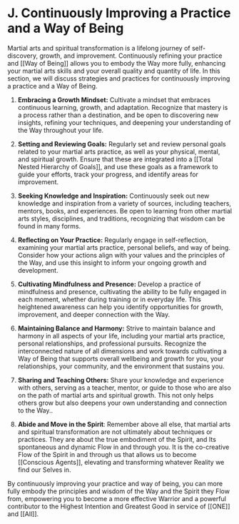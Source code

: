 # J. Continuously Improving a Practice and a Way of Being

Martial arts and spiritual transformation is a lifelong journey of self-discovery, growth, and improvement. Continuously refining your practice and [[Way of Being]] allows you to embody the Way more fully, enhancing your martial arts skills and your overall quality and quantity of life. In this section, we will discuss strategies and practices for continuously improving a practice and a Way of Being.

1.  **Embracing a Growth Mindset:** Cultivate a mindset that embraces continuous learning, growth, and adaptation. Recognize that mastery is a process rather than a destination, and be open to discovering new insights, refining your techniques, and deepening your understanding of the Way throughout your life.
    
2.  **Setting and Reviewing Goals:** Regularly set and review personal goals related to your martial arts practice, as well as your physical, mental, and spiritual growth. Ensure that these are integrated into a [[Total Nested Hierarchy of Goals]], and use these goals as a framework to guide your efforts, track your progress, and identify areas for improvement.
    
3.  **Seeking Knowledge and Inspiration:** Continuously seek out new knowledge and inspiration from a variety of sources, including teachers, mentors, books, and experiences. Be open to learning from other martial arts styles, disciplines, and traditions, recognizing that wisdom can be found in many forms.
    
4.  **Reflecting on Your Practice:** Regularly engage in self-reflection, examining your martial arts practice, personal beliefs, and way of being. Consider how your actions align with your values and the principles of the Way, and use this insight to inform your ongoing growth and development.
    
5.  **Cultivating Mindfulness and Presence:** Develop a practice of mindfulness and presence, cultivating the ability to be fully engaged in each moment, whether during training or in everyday life. This heightened awareness can help you identify opportunities for growth, improvement, and deeper connection with the Way.
    
6.  **Maintaining Balance and Harmony:** Strive to maintain balance and harmony in all aspects of your life, including your martial arts practice, personal relationships, and professional pursuits. Recognize the interconnected nature of all dimensions and work towards cultivating a Way of Being that supports overall wellbeing and growth for you, your relationships, your community, and the environment that sustains you. 
    
7.  **Sharing and Teaching Others:** Share your knowledge and experience with others, serving as a teacher, mentor, or guide to those who are also on the path of martial arts and spiritual growth. This not only helps others grow but also deepens your own understanding and connection to the Way.. 
    
8. **Abide and Move in the Spirit**: Remember above all else, that martial arts and spiritual transformation are not ultimately about techniques or practices. They are about the true embodiment of the Spirit, and Its spontaneous and dynamic Flow in and through you. It is the co-creative Flow of the Spirit in and through us that allows us to become [[Conscious Agents]], elevating and transforming whatever Reality we find our Selves in. 

By continuously improving your practice and way of being, you can more fully embody the principles and wisdom of the Way and the Spirit they Flow from, empowering you to become a more effective Warrior and a powerful contributor to the Highest Intention and Greatest Good in service of [[ONE]] and [[All]].